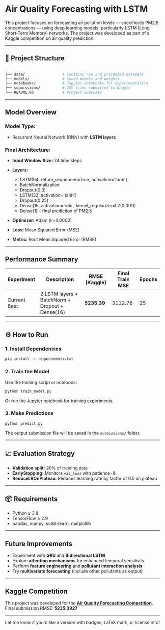 #  Air Quality Forecasting with LSTM

This project focuses on forecasting air pollution levels — specifically PM2.5 concentrations — using deep learning models, particularly LSTM (Long Short-Term Memory) networks. The project was developed as part of a Kaggle competition on air quality prediction.

---

## 📁 Project Structure

```bash
.
├── data/                 # Contains raw and processed datasets
├── models/               # Saved models and weights
├── notebooks/            # Jupyter notebooks for experimentation
├── submissions/          # CSV files submitted to Kaggle
└── README.md             # Project overview
```

---

##  Model Overview

### Model Type:

* Recurrent Neural Network (RNN) with **LSTM layers**

### Final Architecture:

* **Input Window Size:** 24 time steps
* **Layers:**

  * LSTM(64, return\_sequences=True, activation='tanh')
  * BatchNormalization
  * Dropout(0.3)
  * LSTM(32, activation='tanh')
  * Dropout(0.25)
  * Dense(16, activation='relu', kernel\_regularizer=L2(0.001))
  * Dense(1) – final prediction of PM2.5
* **Optimizer:** Adam (lr=0.0002)
* **Loss:** Mean Squared Error (MSE)
* **Metric:** Root Mean Squared Error (RMSE)

---

## Performance Summary

| Experiment   | Description                                     | RMSE (Kaggle) | Final Train MSE | Epochs |
| ------------ | ----------------------------------------------- | ------------- | --------------- | ------ |
| Current Best | 2 LSTM layers + BatchNorm + Dropout + Dense(16) | **5235.39**   | 3112.78         | 25     |

---

## ⚙️ How to Run

### 1. Install Dependencies

```bash
pip install -r requirements.txt
```

### 2. Train the Model

Use the training script or notebook:

```python
python train_model.py
```

Or run the Jupyter notebook for training experiments.

### 3. Make Predictions

```python
python predict.py
```

The output submission file will be saved in the `submissions/` folder.

---

## 📈 Evaluation Strategy

* **Validation split:** 20% of training data
* **EarlyStopping:** Monitors `val_loss` with patience=8
* **ReduceLROnPlateau:** Reduces learning rate by factor of 0.5 on plateau

---

## 📦 Requirements

* Python ≥ 3.8
* TensorFlow ≥ 2.9
* pandas, numpy, scikit-learn, matplotlib

---

##  Future Improvements

* Experiment with **GRU** and **Bidirectional LSTM**
* Explore **attention mechanisms** for enhanced temporal sensitivity
* Perform **feature engineering** and **pollutant interaction analysis**
* Try **multivariate forecasting** (include other pollutants as output)

---

##  Kaggle Competition

This project was developed for the **[Air Quality Forecasting Competition](https://www.kaggle.com)**.
Final submission RMSE: **5235.3927**

---

Let me know if you'd like a version with badges, LaTeX math, or license info!
